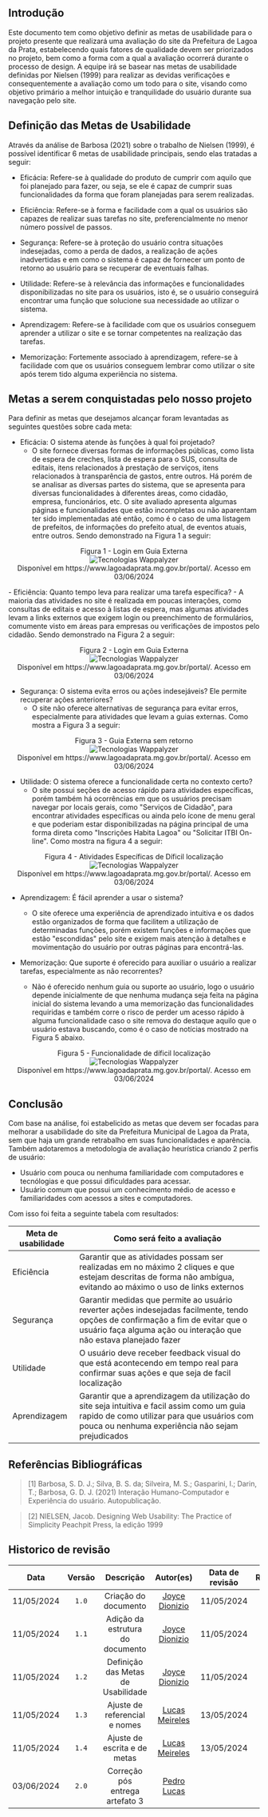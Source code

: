 ## Introdução
Este documento tem como objetivo definir as metas de usabilidade para o projeto presente que realizará uma avaliação do site da Prefeitura de Lagoa da Prata, estabelecendo quais fatores de qualidade devem ser priorizados no projeto, bem como a forma com a qual a avaliação ocorrerá durante o processo de design. 
A equipe irá se basear nas metas de usabilidade definidas por Nielsen (1999) para realizar as devidas verificações e consequentemente a avaliação como um todo para o site,
visando como objetivo primário a melhor intuição e tranquilidade do usuário durante sua navegação pelo site.


## Definição das Metas de Usabilidade

Através da análise de Barbosa (2021) sobre o trabalho de Nielsen (1999), é possível identificar 6 metas de usabilidade principais, sendo elas tratadas a seguir:

- Eficácia: Refere-se à qualidade do produto de cumprir com aquilo que foi planejado para fazer, ou seja, se ele é capaz de cumprir suas funcionalidades da forma que foram planejadas para serem realizadas.

- Eficiência: Refere-se à forma e facilidade com a qual os usuários são capazes de realizar suas tarefas no site, preferencialmente no menor número possível de passos.

- Segurança: Refere-se à proteção do usuário contra situações indesejadas, como a perda de dados, a realização de ações inadvertidas e em como o sistema é capaz de fornecer um ponto de retorno ao usuário para se recuperar de eventuais falhas.

- Utilidade: Refere-se à relevância das informações e funcionalidades disponibilizadas no site para os usuários, isto é, se o usuário conseguirá encontrar uma função que solucione sua necessidade ao utilizar o sistema.

- Aprendizagem: Refere-se à facilidade com que os usuários conseguem aprender a utilizar o site e se tornar competentes na realização das tarefas.

- Memorização: Fortemente associado à aprendizagem, refere-se à facilidade com que os usuários conseguem lembrar como utilizar o site após terem tido alguma experiência no sistema.

## Metas a serem conquistadas pelo nosso projeto
Para definir as metas que desejamos alcançar foram levantadas as seguintes questões sobre cada meta:

- Eficácia: O sistema atende às funções à qual foi projetado?
    - O site fornece diversas formas de informações públicas, como lista de espera de creches, lista de espera para o SUS, consulta de editais, itens relacionados à prestação de serviços, itens relacionados à transparência de gastos, entre outros. Há porém de se analisar as diversas partes do sistema, que se apresenta para diversas funcionalidades à diferentes áreas, como cidadão, empresa, funcionários, etc. O site avaliado apresenta algumas páginas e funcionalidades que estão incompletas ou não aparentam ter sido implementadas até então, como é o caso de uma listagem de prefeitos, de informações do prefeito atual, de eventos atuais, entre outros. Sendo demonstrado na Figura 1 a seguir:
<div style="text-align:center;">
  <p>Figura 1 - Login em Guia Externa <br>
  <img src="https://raw.githubusercontent.com/Interacao-Humano-Computador/2024.1-Prefeitura-Lagoa-da-Prata/main/docs/assets/images/sitePrefeitura/eficacia.png" alt="Tecnologias Wappalyzer"> <br>
  Disponível em https://www.lagoadaprata.mg.gov.br/portal/. Acesso em 03/06/2024
  </p>
</div>
- Eficiência: Quanto tempo leva para realizar uma tarefa específica?
    - A maioria das atividades no site é realizada em poucas interações, como consultas de editais e acesso à listas de espera, mas algumas atividades levam a links externos que exigem login ou preenchimento de formulários, comumente visto em áreas para empresas ou verificações de impostos pelo cidadão. Sendo demonstrado na Figura 2 a seguir:

<div style="text-align:center;">
  <p>Figura 2 - Login em Guia Externa <br>
  <img src="https://raw.githubusercontent.com/Interacao-Humano-Computador/2024.1-Prefeitura-Lagoa-da-Prata/main/docs/assets/images/sitePrefeitura/eficiencia.png" alt="Tecnologias Wappalyzer"> <br>
  Disponível em https://www.lagoadaprata.mg.gov.br/portal/. Acesso em 03/06/2024
  </p>
</div>

- Segurança: O sistema evita erros ou ações indesejáveis? Ele permite recuperar ações anteriores?
    - O site não oferece alternativas de segurança para evitar erros, especialmente para atividades que levam a guias externas. Como mostra a Figura 3 a seguir:

<div style="text-align:center;">
  <p>Figura 3 - Guia Externa sem retorno <br>
  <img src="https://raw.githubusercontent.com/Interacao-Humano-Computador/2024.1-Prefeitura-Lagoa-da-Prata/main/docs/assets/images/sitePrefeitura/seguranca.png" alt="Tecnologias Wappalyzer"> <br>
  Disponível em https://www.lagoadaprata.mg.gov.br/portal/. Acesso em 03/06/2024
  </p>
</div>

- Utilidade: O sistema oferece a funcionalidade certa no contexto certo?
    - O site possui seções de acesso rápido para atividades específicas, porém também há ocorrências em que os usuários precisam navegar por locais gerais, como "Serviços de Cidadão", para encontrar atividades específicas ou ainda pelo ícone de menu geral e que poderiam estar disponibilizadas na página principal de uma forma direta como "Inscrições Habita Lagoa" ou "Solicitar ITBI On-line". Como mostra na figura 4 a seguir:

<div style="text-align:center;">
  <p>Figura 4 - Atividades Específicas de Díficil localização <br>
  <img src="https://raw.githubusercontent.com/Interacao-Humano-Computador/2024.1-Prefeitura-Lagoa-da-Prata/main/docs/assets/images/sitePrefeitura/utilidade.png" alt="Tecnologias Wappalyzer"> <br>
  Disponível em https://www.lagoadaprata.mg.gov.br/portal/. Acesso em 03/06/2024
  </p>
</div>

- Aprendizagem:  É fácil aprender a usar o sistema?
    - O site oferece uma experiência de aprendizado intuitiva e os dados estão organizados de forma que facilitem a utilização de determinadas funções, porém existem funções e informações que estão "escondidas" pelo site e exigem mais atenção à detalhes e movimentação do usuário por outras páginas para encontrá-las.

- Memorização: Que suporte é oferecido para auxiliar o usuário a realizar tarefas, especialmente as não recorrentes?
    -  Não é oferecido nenhum guia ou suporte ao usuário, logo o usuário depende inicialmente de que nenhuma mudança seja feita na página inicial do sistema levando a uma memorização das funcionalidades requiridas e também corre o risco de perder um acesso rápido à alguma funcionalidade caso o site remova do destaque aquilo que o usuário estava buscando, como é o caso de notícias mostrado na Figura 5 abaixo.

<div style="text-align:center;">
  <p>Figura 5 - Funcionalidade de díficil localização <br>
  <img src="https://raw.githubusercontent.com/Interacao-Humano-Computador/2024.1-Prefeitura-Lagoa-da-Prata/main/docs/assets/images/sitePrefeitura/memorizacao.png" alt="Tecnologias Wappalyzer"> <br>
  Disponível em https://www.lagoadaprata.mg.gov.br/portal/. Acesso em 03/06/2024
  </p>
</div>



## Conclusão
Com base na análise, foi estabelicido as metas que devem ser focadas para melhorar a usabilidade do site da Prefeitura Municipal de Lagoa da Prata, sem que haja um grande retrabalho em suas funcionalidades e aparência. 
Também adotaremos a metodologia de avaliação heurística criando 2 perfis de usuário: 
 - Usuário com pouca ou nenhuma familiaridade com computadores e tecnólogias e que possui dificuldades para acessar.
 - Usuário comum que possui um conhecimento médio de acesso e familiaridades com acessos a sites e computadores.

 Com isso foi feita a seguinte tabela com resultados:

| Meta de usabilidade | Como será feito a avaliação                                                                                                                                                                           |
| ------------------- | ----------------------------------------------------------------------------------------------------------------------------------------------------------------------------------------------------- |
| Eficiência          | Garantir que as atividades possam ser realizadas em no máximo 2 cliques e que estejam descritas de forma não ambígua, evitando ao máximo o uso de links externos                                      |
| Segurança           | Garantir medidas que permite ao usuário reverter ações indesejadas facilmente, tendo opções de confirmação a fim de evitar que o usuário faça alguma ação ou interação que não estava planejado fazer |
| Utilidade           | O usuário deve receber feedback visual do que está acontecendo em tempo real para confirmar suas ações e que seja de facil localização                                                                |
| Aprendizagem        | Garantir que a aprendizagem da utilização do site seja intuitiva e facil assim como um guia rapido de como utilizar para que usuários com pouca ou nenhuma experiência não sejam prejudicados |


## Referências Bibliográficas

> [1] Barbosa, S. D. J.; Silva, B. S. da; Silveira, M. S.; Gasparini, I.; Darin, T.; Barbosa, G. D. J. (2021) Interação Humano-Computador e Experiência do usuário. Autopublicação.

> [2] NIELSEN, Jacob. Designing Web Usability: The Practice of Simplicity Peachpit Press, la edição 1999


## Historico de revisão

|    Data    | Versão |             Descrição              |                   Autor(es)                   | Data de revisão |                  Revisor(es)                  |
| :--------: | :----: | :--------------------------------: | :-------------------------------------------: | :-------------: | :-------------------------------------------: |
| 11/05/2024 | `1.0`  |        Criação do documento        | [Joyce Dionizio](https://github.com/joycejdm) |   11/05/2024    | [Lucas Meireles](https://github.com/Katuner)  |
| 11/05/2024 | `1.1`  |  Adição da estrutura do documento  | [Joyce Dionizio](https://github.com/joycejdm) |   11/05/2024    | [Lucas Meireles](https://github.com/Katuner)  |
| 11/05/2024 | `1.2`  | Definição das Metas de Usabilidade | [Joyce Dionizio](https://github.com/joycejdm) |   11/05/2024    | [Lucas Meireles](https://github.com/Katuner)  |
| 11/05/2024 | `1.3`  |   Ajuste de referencial e nomes    | [Lucas Meireles](https://github.com/Katuner)  |   13/05/2024    | [Augusto Duarte ](https://github.com/Augcamp) |
| 11/05/2024 | `1.4`  |    Ajuste de escrita e de metas    | [Lucas Meireles](https://github.com/Katuner)  |   13/05/2024    | [Augusto Duarte ](https://github.com/Augcamp) |
| 03/06/2024 | `2.0`  |  Correção pós entrega artefato 3   | [Pedro Lucas](https://github.com/lucasdray) |                 |                                               |
